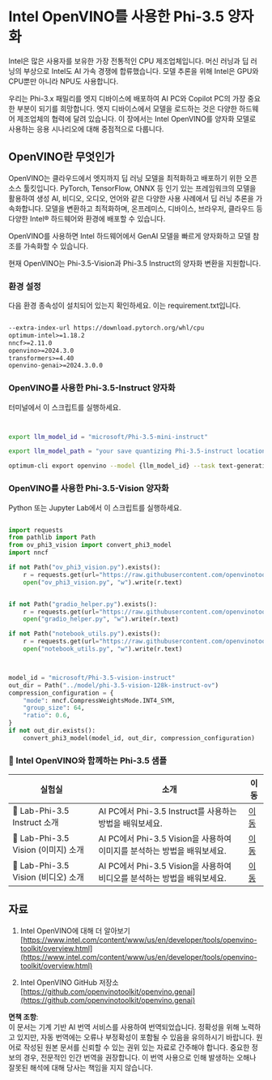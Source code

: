# **Intel OpenVINO를 사용한 Phi-3.5 양자화**

Intel은 많은 사용자를 보유한 가장 전통적인 CPU 제조업체입니다. 머신 러닝과 딥 러닝의 부상으로 Intel도 AI 가속 경쟁에 합류했습니다. 모델 추론을 위해 Intel은 GPU와 CPU뿐만 아니라 NPU도 사용합니다.

우리는 Phi-3.x 패밀리를 엣지 디바이스에 배포하여 AI PC와 Copilot PC의 가장 중요한 부분이 되기를 희망합니다. 엣지 디바이스에서 모델을 로드하는 것은 다양한 하드웨어 제조업체의 협력에 달려 있습니다. 이 장에서는 Intel OpenVINO를 양자화 모델로 사용하는 응용 시나리오에 대해 중점적으로 다룹니다.

## **OpenVINO란 무엇인가**

OpenVINO는 클라우드에서 엣지까지 딥 러닝 모델을 최적화하고 배포하기 위한 오픈 소스 툴킷입니다. PyTorch, TensorFlow, ONNX 등 인기 있는 프레임워크의 모델을 활용하여 생성 AI, 비디오, 오디오, 언어와 같은 다양한 사용 사례에서 딥 러닝 추론을 가속화합니다. 모델을 변환하고 최적화하며, 온프레미스, 디바이스, 브라우저, 클라우드 등 다양한 Intel® 하드웨어와 환경에 배포할 수 있습니다.

OpenVINO를 사용하면 Intel 하드웨어에서 GenAI 모델을 빠르게 양자화하고 모델 참조를 가속화할 수 있습니다.

현재 OpenVINO는 Phi-3.5-Vision과 Phi-3.5 Instruct의 양자화 변환을 지원합니다.

### **환경 설정**

다음 환경 종속성이 설치되어 있는지 확인하세요. 이는 requirement.txt입니다.

```txt

--extra-index-url https://download.pytorch.org/whl/cpu
optimum-intel>=1.18.2
nncf>=2.11.0
openvino>=2024.3.0
transformers>=4.40
openvino-genai>=2024.3.0.0

```

### **OpenVINO를 사용한 Phi-3.5-Instruct 양자화**

터미널에서 이 스크립트를 실행하세요.

```bash


export llm_model_id = "microsoft/Phi-3.5-mini-instruct"

export llm_model_path = "your save quantizing Phi-3.5-instruct location"

optimum-cli export openvino --model {llm_model_id} --task text-generation-with-past --weight-format int4 --group-size 128 --ratio 0.6  --sym  --trust-remote-code {llm_model_path}


```

### **OpenVINO를 사용한 Phi-3.5-Vision 양자화**

Python 또는 Jupyter Lab에서 이 스크립트를 실행하세요.

```python

import requests
from pathlib import Path
from ov_phi3_vision import convert_phi3_model
import nncf

if not Path("ov_phi3_vision.py").exists():
    r = requests.get(url="https://raw.githubusercontent.com/openvinotoolkit/openvino_notebooks/latest/notebooks/phi-3-vision/ov_phi3_vision.py")
    open("ov_phi3_vision.py", "w").write(r.text)


if not Path("gradio_helper.py").exists():
    r = requests.get(url="https://raw.githubusercontent.com/openvinotoolkit/openvino_notebooks/latest/notebooks/phi-3-vision/gradio_helper.py")
    open("gradio_helper.py", "w").write(r.text)

if not Path("notebook_utils.py").exists():
    r = requests.get(url="https://raw.githubusercontent.com/openvinotoolkit/openvino_notebooks/latest/utils/notebook_utils.py")
    open("notebook_utils.py", "w").write(r.text)



model_id = "microsoft/Phi-3.5-vision-instruct"
out_dir = Path("../model/phi-3.5-vision-128k-instruct-ov")
compression_configuration = {
    "mode": nncf.CompressWeightsMode.INT4_SYM,
    "group_size": 64,
    "ratio": 0.6,
}
if not out_dir.exists():
    convert_phi3_model(model_id, out_dir, compression_configuration)

```

### **🤖 Intel OpenVINO와 함께하는 Phi-3.5 샘플**

| 실험실   | 소개 | 이동 |
| -------- | ------- |  ------- |
| 🚀 Lab-Phi-3.5 Instruct 소개  | AI PC에서 Phi-3.5 Instruct를 사용하는 방법을 배워보세요.    |  [이동](../../../../../code/09.UpdateSamples/Aug/intel-phi35-instruct-zh.ipynb)    |
| 🚀 Lab-Phi-3.5 Vision (이미지) 소개 | AI PC에서 Phi-3.5 Vision을 사용하여 이미지를 분석하는 방법을 배워보세요.      |  [이동](../../../../../code/09.UpdateSamples/Aug/intel-phi35-vision-img.ipynb)    |
| 🚀 Lab-Phi-3.5 Vision (비디오) 소개   | AI PC에서 Phi-3.5 Vision을 사용하여 비디오를 분석하는 방법을 배워보세요.    |  [이동](../../../../../code/09.UpdateSamples/Aug/intel-phi35-vision-video.ipynb)    |

## **자료**

1. Intel OpenVINO에 대해 더 알아보기 [https://www.intel.com/content/www/us/en/developer/tools/openvino-toolkit/overview.html](https://www.intel.com/content/www/us/en/developer/tools/openvino-toolkit/overview.html)

2. Intel OpenVINO GitHub 저장소 [https://github.com/openvinotoolkit/openvino.genai](https://github.com/openvinotoolkit/openvino.genai)

**면책 조항**:  
이 문서는 기계 기반 AI 번역 서비스를 사용하여 번역되었습니다. 정확성을 위해 노력하고 있지만, 자동 번역에는 오류나 부정확성이 포함될 수 있음을 유의하시기 바랍니다. 원어로 작성된 원본 문서를 신뢰할 수 있는 권위 있는 자료로 간주해야 합니다. 중요한 정보의 경우, 전문적인 인간 번역을 권장합니다. 이 번역 사용으로 인해 발생하는 오해나 잘못된 해석에 대해 당사는 책임을 지지 않습니다.